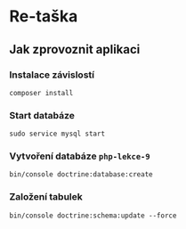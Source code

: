 # Re-taška

## Jak zprovoznit aplikaci

### Instalace závislostí
`composer install`

### Start databáze
`sudo service mysql start`

### Vytvoření databáze `php-lekce-9`
`bin/console doctrine:database:create`

### Založení tabulek
`bin/console doctrine:schema:update --force`
